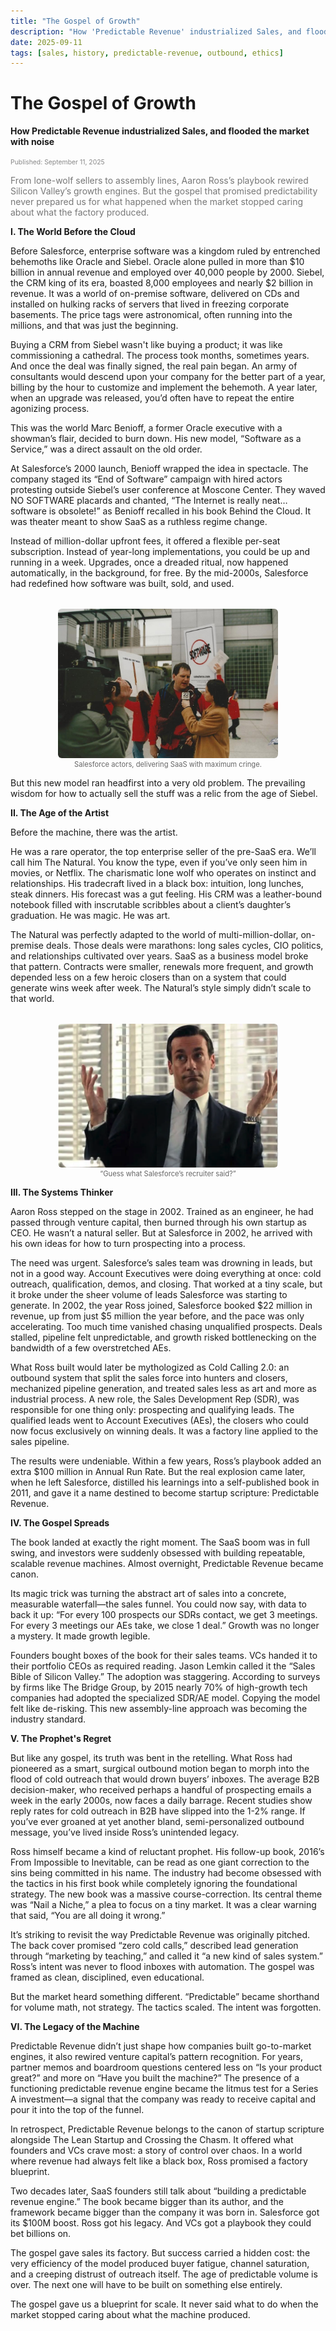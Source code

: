 ```yaml
---
title: "The Gospel of Growth"
description: "How 'Predictable Revenue' industrialized Sales, and flooded the market with noise"
date: 2025-09-11
tags: [sales, history, predictable-revenue, outbound, ethics]
---
```


# The Gospel of Growth

**How Predictable Revenue industrialized Sales, and flooded the market with noise**

<span style="font-size: 0.65rem; color: #888;">Published: September 11, 2025</span>

<span style="color: #777;">
From lone-wolf sellers to assembly lines, Aaron Ross’s playbook rewired Silicon Valley’s 
growth engines. But the gospel that promised predictability never prepared us for what 
happened when the market stopped caring about what the factory produced.
</span>

**I. The World Before the Cloud**

Before Salesforce, enterprise software was a kingdom ruled by entrenched behemoths like 
Oracle and Siebel. Oracle alone pulled in more than $10 billion in annual revenue and 
employed over 40,000 people by 2000. Siebel, the CRM king of its era, boasted 8,000 
employees and nearly $2 billion in revenue. It was a world of on-premise software, delivered 
on CDs and installed on hulking racks of servers that lived in freezing corporate basements. 
The price tags were astronomical, often running into the millions, and that was just the 
beginning. 

Buying a CRM from Siebel wasn't like buying a product; it was like commissioning a 
cathedral. The process took months, sometimes years. And once the deal was finally signed, 
the real pain began. An army of consultants would descend upon your company for the 
better part of a year, billing by the hour to customize and implement the behemoth. A year 
later, when an upgrade was released, you’d often have to repeat the entire agonizing 
process. 

This was the world Marc Benioff, a former Oracle executive with a showman’s flair, decided 
to burn down. His new model, “Software as a Service,” was a direct assault on the old order. 

At Salesforce’s 2000 launch, Benioff wrapped the idea in spectacle. The company staged its 
“End of Software” campaign with hired actors protesting outside Siebel’s user conference 
at Moscone Center. They waved NO SOFTWARE placards and chanted, “The Internet is 
really neat… software is obsolete!” as Benioff recalled in his book Behind the Cloud. It was 
theater meant to show SaaS as a ruthless regime change. 

Instead of million-dollar upfront fees, it offered a flexible per-seat subscription. Instead of 
year-long implementations, you could be up and running in a week. Upgrades, once a 
dreaded ritual, now happened automatically, in the background, for free. By the mid-2000s, 
Salesforce had redefined how software was built, sold, and used. 

<div style="text-align: center; margin: 2rem 0 0.5rem 0;">
  <img src="../../assets/fake-protest.png" alt="Salesforce actors protesting Siebel" style="max-width: 70%; height: auto; border-radius: 6px;">
  <div style="font-size: 0.7rem; color: #666;">Salesforce actors, delivering SaaS with maximum cringe.</div>
</div>

But this new model ran headfirst into a very old problem. The prevailing wisdom for how to 
actually sell the stuff was a relic from the age of Siebel. 

**II. The Age of the Artist**

Before the machine, there was the artist. 

He was a rare operator, the top enterprise seller of the pre-SaaS era. We’ll call him The 
Natural. You know the type, even if you’ve only seen him in movies, or Netflix. The 
charismatic lone wolf who operates on instinct and relationships. His tradecraft lived in a 
black box: intuition, long lunches, steak dinners. His forecast was a gut feeling. His CRM 
was a leather-bound notebook filled with inscrutable scribbles about a client’s daughter’s 
graduation. He was magic. He was art. 

The Natural was perfectly adapted to the world of multi-million-dollar, on-premise deals. 
Those deals were marathons: long sales cycles, CIO politics, and relationships cultivated 
over years. SaaS as a business model broke that pattern. Contracts were smaller, renewals 
more frequent, and growth depended less on a few heroic closers than on a system that 
could generate wins week after week. The Natural’s style simply didn’t scale to that world. 

<div style="text-align: center; margin: 2rem 0 0.5rem 0;">
  <img src="../../assets/don-draper.png" alt="Mad Men style seller" style="max-width: 70%; height: auto; border-radius: 6px;">
  <div style="font-size: 0.7rem; color: #666;">“Guess what Salesforce’s recruiter said?”</div>
</div>

**III. The Systems Thinker**

Aaron Ross stepped on the stage in 2002. Trained as an engineer, he had passed through 
venture capital, then burned through his own startup as CEO. He wasn’t a natural seller. But 
at Salesforce in 2002, he arrived with his own ideas for how to turn prospecting into a 
process. 

The need was urgent. Salesforce’s sales team was drowning in leads, but not in a good way. 
Account Executives were doing everything at once: cold outreach, qualification, demos, and 
closing. That worked at a tiny scale, but it broke under the sheer volume of leads Salesforce 
was starting to generate. In 2002, the year Ross joined, Salesforce booked $22 million in 
revenue, up from just $5 million the year before, and the pace was only accelerating. Too 
much time vanished chasing unqualified prospects. Deals stalled, pipeline felt unpredictable, 
and growth risked bottlenecking on the bandwidth of a few overstretched AEs. 

What Ross built would later be mythologized as Cold Calling 2.0: an outbound system that 
split the sales force into hunters and closers, mechanized pipeline generation, and treated 
sales less as art and more as industrial process. A new role, the Sales Development Rep 
(SDR), was responsible for one thing only: prospecting and qualifying leads. The qualified 
leads went to Account Executives (AEs), the closers who could now focus exclusively on 
winning deals. It was a factory line applied to the sales pipeline. 

The results were undeniable. Within a few years, Ross’s playbook added an extra $100 
million in Annual Run Rate. But the real explosion came later, when he left Salesforce, 
distilled his learnings into a self-published book in 2011, and gave it a name destined to 
become startup scripture: Predictable Revenue. 

**IV. The Gospel Spreads**

The book landed at exactly the right moment. The SaaS boom was in full swing, and 
investors were suddenly obsessed with building repeatable, scalable revenue machines. 
Almost overnight, Predictable Revenue became canon. 

Its magic trick was turning the abstract art of sales into a concrete, measurable 
waterfall—the sales funnel. You could now say, with data to back it up: “For every 100 
prospects our SDRs contact, we get 3 meetings. For every 3 meetings our AEs take, we 
close 1 deal.” Growth was no longer a mystery. It made growth legible. 

Founders bought boxes of the book for their sales teams. VCs handed it to their portfolio 
CEOs as required reading. Jason Lemkin called it the “Sales Bible of Silicon Valley.” The 
adoption was staggering. According to surveys by firms like The Bridge Group, by 2015 
nearly 70% of high-growth tech companies had adopted the specialized SDR/AE model. 
Copying the model felt like de-risking. This new assembly-line approach was becoming the 
industry standard. 

**V. The Prophet's Regret**

But like any gospel, its truth was bent in the retelling. What Ross had pioneered as a smart, 
surgical outbound motion began to morph into the flood of cold outreach that would drown 
buyers’ inboxes. The average B2B decision-maker, who received perhaps a handful of 
prospecting emails a week in the early 2000s, now faces a daily barrage. Recent studies 
show reply rates for cold outreach in B2B have slipped into the 1-2% range. If you’ve ever 
groaned at yet another bland, semi-personalized outbound message, you’ve lived inside 
Ross’s unintended legacy. 

Ross himself became a kind of reluctant prophet. His follow-up book, 2016’s From 
Impossible to Inevitable, can be read as one giant correction to the sins being committed in 
his name. The industry had become obsessed with the tactics in his first book while 
completely ignoring the foundational strategy. The new book was a massive 
course-correction. Its central theme was “Nail a Niche,” a plea to focus on a tiny market. It 
was a clear warning that said, “You are all doing it wrong.” 

It’s striking to revisit the way Predictable Revenue was originally pitched. The back cover 
promised “zero cold calls,” described lead generation through “marketing by teaching,” and 
called it “a new kind of sales system.” Ross’s intent was never to flood inboxes with 
automation. The gospel was framed as clean, disciplined, even educational. 

But the market heard something different. “Predictable” became shorthand for volume math, 
not strategy. The tactics scaled. The intent was forgotten.  

**VI. The Legacy of the Machine**

Predictable Revenue didn’t just shape how companies built go-to-market engines, it also 
rewired venture capital’s pattern recognition. For years, partner memos and boardroom 
questions centered less on “Is your product great?” and more on “Have you built the 
machine?” The presence of a functioning predictable revenue engine became the litmus test 
for a Series A investment—a signal that the company was ready to receive capital and pour 
it into the top of the funnel. 

In retrospect, Predictable Revenue belongs to the canon of startup scripture alongside The 
Lean Startup and Crossing the Chasm. It offered what founders and VCs crave most: a story 
of control over chaos. In a world where revenue had always felt like a black box, Ross 
promised a factory blueprint. 

Two decades later, SaaS founders still talk about “building a predictable revenue engine.” 
The book became bigger than its author, and the framework became bigger than the 
company it was born in. Salesforce got its $100M boost. Ross got his legacy. And VCs got a 
playbook they could bet billions on. 

The gospel gave sales its factory. But success carried a hidden cost: the very efficiency of 
the model produced buyer fatigue, channel saturation, and a creeping distrust of outreach 
itself. The age of predictable volume is over. The next one will have to be built on something 
else entirely. 

The gospel gave us a blueprint for scale. It never said what to do when the market stopped 
caring about what the machine produced. 
